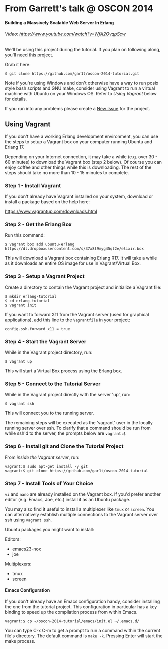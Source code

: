 # From Garrett's talk @ OSCON 2014
#### Building a Massively Scalable Web Server In Erlang
###### Video: https://www.youtube.com/watch?v=WfA2OvqpScw

We'll be using this project during the tutorial. If you plan on following
along, you'll need this project.

Grab it here:

    $ git clone https://github.com/gar1t/oscon-2014-tutorial.git

Note if you're using Windows and don't otherwise have a way to run posix style
bash scripts and GNU make, consider using Vagrant to run a virtual machine with
Ubuntu on your Windows OS. Refer to *Using Vagrant* below for details.

If you run into any problems please create a
[New Issue](https://github.com/gar1t/oscon-2014-tutorial/issues/new) for the
project.

## Using Vagrant

If you don't have a working Erlang development environment, you can use the
steps to setup a Vagrant box on your computer running Ubuntu and Erlang 17.

Depending on your Internet connection, it may take a while (e.g. over 30 - 60
minutes) to download the Vagrant box (step 2 below). Of course you can enjoy
coffee and other things while this is downloading. The rest of the steps should
take no more than 10 - 15 minutes to complete.

### Step 1 - Install Vagrant

If you don't already have Vagrant installed on your system, download or install
a package based on the help here:

https://www.vagrantup.com/downloads.html

### Step 2 - Get the Erlang Box

Run this command:

    $ vagrant box add ubuntu-erlang https://dl.dropboxusercontent.com/s/37x8l9myg45ql2e/elixir.box

This will download a Vagrant box containing Erlang R17. It will take a while as
it downloads an entire OS image for use in Vagrant/Virtual Box.

### Step 3 - Setup a Vagrant Project

Create a directory to contain the Vagrant project and initialize a Vagrant
file:

    $ mkdir erlang-tutorial
	$ cd erlang-tutorial
	$ vagrant init

If you want to forward X11 from the Vagrant server (used for graphical
applications), add this line to the `Vagrantfile` in your project:

    config.ssh.forward_x11 = true

### Step 4 - Start the Vagrant Server

While in the Vagrant project directory, run:

    $ vagrant up

This will start a Virtual Box process using the Erlang box.

### Step 5 - Connect to the Tutorial Server

While in the Vagrant project directly with the server 'up', run:

    $ vagrant ssh

This will connect you to the running server.

The remaining steps will be executed as the 'vagrant' user in the locally
running server over ssh. To clarify that a command should be run from while
ssh'd to the server, the prompts below are `vagrant:$`

### Step 6 - Install git and Clone the Tutorial Project

From *inside the Vagrant server*, run:

    vagrant:$ sudo apt-get install -y git
	vagrant:$ git clone https://github.com/gar1t/oscon-2014-tutorial

### Step 7 - Install Tools of Your Choice

`vi` and `nano` are already installed on the Vagrant box. If you'd prefer
another editor (e.g. Emacs, Joe, etc.) install it as an Ubuntu package.

You may also find it useful to install a multiplexer like `tmux` or
`screen`. You can alternatively establish multiple connections to the Vagrant
server over ssh using `vagrant ssh`.

Ubuntu packages you might want to install:

Editors:

- emacs23-nox
- joe

Multiplexers:

- tmux
- screen

#### Emacs Configuration

If you don't already have an Emacs configuration handy, consider installing the
one from the tutorial project. This configuration in particular has a key
binding to speed up the compilation process from within Emacs.

    vagrant:$ cp ~/oscon-2014-tutorial/emacs/init.el ~/.emacs.d/

You can type C-x C-m to get a prompt to run a command within the current file's
directory. The default command is `make -k`. Pressing Enter will start the make
process.
